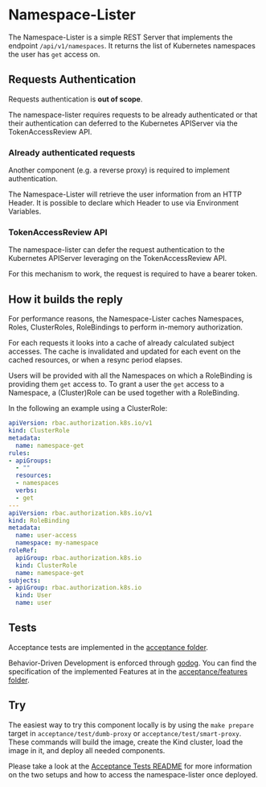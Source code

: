 # Namespace-Lister

The Namespace-Lister is a simple REST Server that implements the endpoint `/api/v1/namespaces`.
It returns the list of Kubernetes namespaces the user has `get` access on.

## Requests Authentication

Requests authentication is **out of scope**.

The namespace-lister requires requests to be already authenticated or that their authentication can deferred to the Kubernetes APIServer via the TokenAccessReview API.

### Already authenticated requests

Another component (e.g. a reverse proxy) is required to implement authentication.

The Namespace-Lister will retrieve the user information from an HTTP Header.
It is possible to declare which Header to use via Environment Variables.

### TokenAccessReview API

The namespace-lister can defer the request authentication to the Kubernetes APIServer leveraging on the TokenAccessReview API.

For this mechanism to work, the request is required to have a bearer token.

## How it builds the reply

For performance reasons, the Namespace-Lister caches Namespaces, Roles, ClusterRoles, RoleBindings to perform in-memory authorization.

For each requests it looks into a cache of already calculated subject accesses.
The cache is invalidated and updated for each event on the cached resources, or when a resync period elapses.

Users will be provided with all the Namespaces on which a RoleBinding is providing them `get` access to.
To grant a user the `get` access to a Namespace, a (Cluster)Role can be used together with a RoleBinding.

In the following an example using a ClusterRole:

```yaml
apiVersion: rbac.authorization.k8s.io/v1
kind: ClusterRole
metadata:
  name: namespace-get
rules:
- apiGroups:
  - ""
  resources:
  - namespaces
  verbs:
  - get
---
apiVersion: rbac.authorization.k8s.io/v1
kind: RoleBinding
metadata:
  name: user-access
  namespace: my-namespace
roleRef:
  apiGroup: rbac.authorization.k8s.io
  kind: ClusterRole
  name: namespace-get
subjects:
- apiGroup: rbac.authorization.k8s.io
  kind: User
  name: user
```

## Tests

Acceptance tests are implemented in the [acceptance folder](./acceptance/).

Behavior-Driven Development is enforced through [godog](https://github.com/cucumber/godog).
You can find the specification of the implemented Features at in the [acceptance/features folder](./acceptance/features/).

## Try

The easiest way to try this component locally is by using the `make prepare` target in `acceptance/test/dumb-proxy` or `acceptance/test/smart-proxy`.
These commands will build the image, create the Kind cluster, load the image in it, and deploy all needed components.

Please take a look at the [Acceptance Tests README](./acceptance/README.md) for more information on the two setups and how to access the namespace-lister once deployed.

